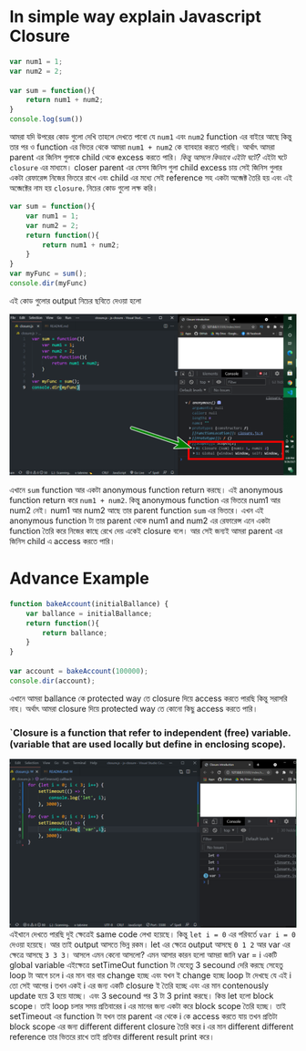 # In simple way explain Javascript Closure
```javascript
var num1 = 1;
var num2 = 2;

var sum = function(){
    return num1 + num2;
}
console.log(sum())
```
আমরা যদি উপরের কোড গুলো দেখি তাহলে দেখতে পাবো যে `num1` এবং `num2` function এর বাইরে আছে কিন্তু তার পর ও function এর ভিতর থেকে আমরা `num1 + num2` কে ব্যাবহার করতে পারছি। আর্থাৎ আমরা parent এর জিনিস গুলাকে child থেকে excess করতে পারি। 
*কিন্তু আসলে কিভাবে এইটা ঘটে?*
এইটা ঘটে `closure` এর মাধ্যমে।
closer parent এর যেসব জিনিস গুলা child excess চায় সেই জিনিস গুলার একটা রেফারেন্স নিজের ভিতরে রাখে এবং child এর মধ্যে সেই reference সহ একটা অব্জেক্ট তৈরি হয় এবং এই অব্জেক্টের নাম হয় `closure`. নিচের কোড গুলো লক্ষ করি।
```javascript
var sum = function(){
    var num1 = 1;
    var num2 = 2;
    return function(){
        return num1 + num2;
    }
}
var myFunc = sum();
console.dir(myFunc)
```
এই কোড গুলোর output নিচের ছবিতে দেওয়া হলো

![simpleOutput](./image/simple-output.png)

এখানে `sum` function আর একটা anonymous function return করছে। এই anonymous function return করে `num1 + num2`. কিন্তু anonymous function এর ভিতরে num1 আর num2 নেই। num1 আর num2 আছে তার parent function `sum` এর ভিতরে। এখন এই anonymous function টা তার parent থেকে num1 and num2 এর রেফারেন্স এনে একটা function তৈরি করে নিজের কাছে রেখে দেয় একেই closure বলে। আর সেই জন্যই আমরা parent এর জিনিস child এ access করতে পারি।
# Advance Example
```javascript
function bakeAccount(initialBallance) {
    var ballance = initialBallance;
    return function(){
        return ballance;
    }
}

var account = bakeAccount(100000);
console.dir(account);
```
এখানে আমরা ballance কে protected way তে closure দিয়ে access করতে পারছি কিন্তু সরাসরি নাহ। অর্থাৎ আমরা closure দিয়ে protected way তে কোনো কিছু access করতে পারি।
### `Closure is a function that refer to independent (free) variable.(variable that are used locally but define in enclosing scope).
![forLoopClosure](./image/forLoopClosure.png)
এইখানে দেখতে পারছি দুই ক্ষেত্রেই same code লেখা হয়েছে। কিন্তু `let i = 0` এর পরিবর্তে `var i = 0` দেওয়া হয়েছে। আর তাই output আসতে ভিন্ন রকম। let এর ক্ষেত্রে output আসছে `0 1 2` আর var এর ক্ষেত্রে আসছে `3 3 3`। আসলে এমন কেনো আসলো?
এমন আসার কারন হলো আমরা জানি var = i একটি global variable এইক্ষেত্রে setTimeOut function টা যেহেতু 3 secound দেরি করছে সেহেতু loop টা আগে চলে i এর মান বার বার change হচ্ছে এবং যখন ই change হচ্ছে loop টা দেখছে যে এই i তো সেই আগের i তখন একই i এর জন্য একটি closure ই তৈরি হচ্ছে এবং এর মান contenously update হয়ে 3 হয়ে যাচ্ছে। এবং 3 secound পর 3 টা 3 print করছে।
কিন্ত let হলো block scope। তাই loop চলার সময় প্রতিবারের i এর মানের জন্য একটা করে block scope তৈরি হচ্ছে। তাই setTimeout এর function টা যখন তার parent এর থেকে i কে access করতে যায় তখন প্রতিটা block scope এর জন্য different different closure তৈরি করে i এর মান different different reference তার ভিতরে রাখে তাই প্রতিবার different result print করে।